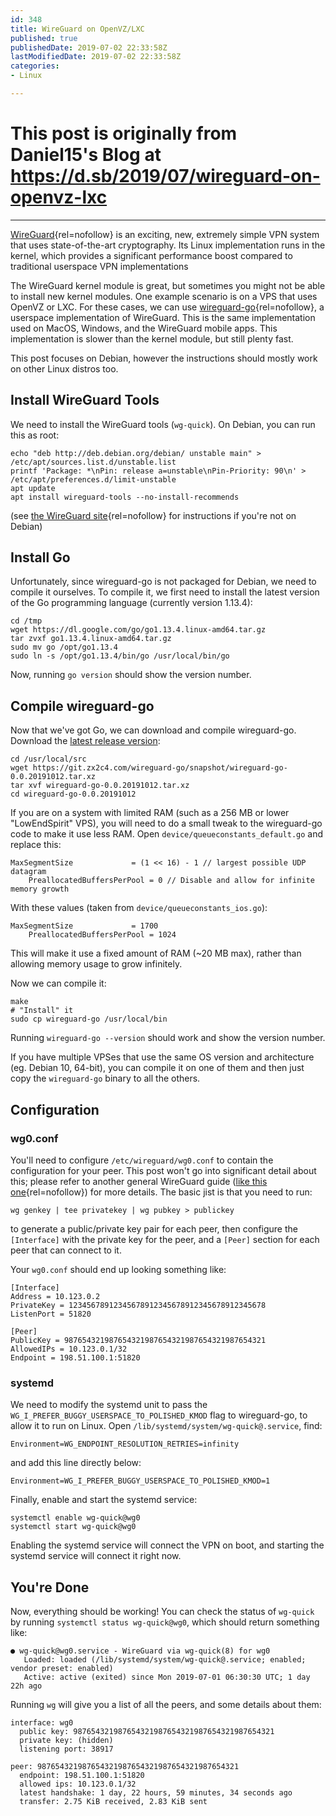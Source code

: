 ```yaml
---
id: 348
title: WireGuard on OpenVZ/LXC
published: true
publishedDate: 2019-07-02 22:33:58Z
lastModifiedDate: 2019-07-02 22:33:58Z
categories:
- Linux

---
```


# This post is originally from Daniel15's Blog at https://d.sb/2019/07/wireguard-on-openvz-lxc

---

[WireGuard](https://www.wireguard.com/){rel=nofollow} is an exciting, new, extremely simple VPN system that uses state-of-the-art cryptography. Its Linux implementation runs in the kernel, which provides a significant performance boost compared to traditional userspace VPN implementations

The WireGuard kernel module is great, but sometimes you might not be able to install new kernel modules. One example scenario is on a VPS that uses OpenVZ or LXC. For these cases, we can use [wireguard-go](https://git.zx2c4.com/wireguard-go/about/){rel=nofollow}, a userspace implementation of WireGuard. This is the same implementation used on MacOS, Windows, and the WireGuard mobile apps. This implementation is slower than the kernel module, but still plenty fast.

This post focuses on Debian, however the instructions should mostly work on other Linux distros too.

## Install WireGuard Tools
We need to install the WireGuard tools (`wg-quick`). On Debian, you can run this as root:

```plain
echo "deb http://deb.debian.org/debian/ unstable main" > /etc/apt/sources.list.d/unstable.list
printf 'Package: *\nPin: release a=unstable\nPin-Priority: 90\n' > /etc/apt/preferences.d/limit-unstable
apt update
apt install wireguard-tools --no-install-recommends
```
(see [the WireGuard site](https://www.wireguard.com/install/){rel=nofollow} for instructions if you're not on Debian)

## Install Go
Unfortunately, since wireguard-go is not packaged for Debian, we need to compile it ourselves. To compile it, we first need to install the latest version of the Go programming language (currently version 1.13.4):

```plain
cd /tmp
wget https://dl.google.com/go/go1.13.4.linux-amd64.tar.gz
tar zvxf go1.13.4.linux-amd64.tar.gz
sudo mv go /opt/go1.13.4
sudo ln -s /opt/go1.13.4/bin/go /usr/local/bin/go
```
Now, running `go version` should show the version number.

## Compile wireguard-go
Now that we've got Go, we can download and compile wireguard-go. Download the [latest release version](https://git.zx2c4.com/wireguard-go/refs/tags):

```plain
cd /usr/local/src
wget https://git.zx2c4.com/wireguard-go/snapshot/wireguard-go-0.0.20191012.tar.xz
tar xvf wireguard-go-0.0.20191012.tar.xz
cd wireguard-go-0.0.20191012
```
If you are on a system with limited RAM (such as a 256 MB or lower "LowEndSpirit" VPS), you will need to do a small tweak to the wireguard-go code to make it use less RAM. Open `device/queueconstants_default.go` and replace this:

```plain
MaxSegmentSize             = (1 << 16) - 1 // largest possible UDP datagram
	PreallocatedBuffersPerPool = 0 // Disable and allow for infinite memory growth
```

With these values (taken from `device/queueconstants_ios.go`):

```plain
MaxSegmentSize             = 1700
	PreallocatedBuffersPerPool = 1024
```

This will make it use a fixed amount of RAM (~20 MB max), rather than allowing memory usage to grow infinitely.

Now we can compile it:

```plain
make
# "Install" it
sudo cp wireguard-go /usr/local/bin
```
Running `wireguard-go --version` should work and show the version number.

If you have multiple VPSes that use the same OS version and architecture (eg. Debian 10, 64-bit), you can compile it on one of them and then just copy the `wireguard-go` binary to all the others.

## Configuration
### wg0.conf
You'll need to configure `/etc/wireguard/wg0.conf` to contain the configuration for your peer. This post won't go into significant detail about this; please refer to another general WireGuard guide ([like this one](https://www.stavros.io/posts/how-to-configure-wireguard/){rel=nofollow}) for more details. The basic jist is that you need to run:

```plain
wg genkey | tee privatekey | wg pubkey > publickey
```
to generate a public/private key pair for each peer, then configure the `[Interface]` with the private key for the peer, and a `[Peer]` section for each peer that can connect to it.

Your `wg0.conf` should end up looking something like:

```plain
[Interface]
Address = 10.123.0.2
PrivateKey = 12345678912345678912345678912345678912345678
ListenPort = 51820

[Peer]
PublicKey = 987654321987654321987654321987654321987654321
AllowedIPs = 10.123.0.1/32
Endpoint = 198.51.100.1:51820
```

### systemd
We need to modify the systemd unit to pass the `WG_I_PREFER_BUGGY_USERSPACE_TO_POLISHED_KMOD` flag to wireguard-go, to allow it to run on Linux. Open `/lib/systemd/system/wg-quick@.service`, find:

```plain
Environment=WG_ENDPOINT_RESOLUTION_RETRIES=infinity
```
and add this line directly below:

```plain
Environment=WG_I_PREFER_BUGGY_USERSPACE_TO_POLISHED_KMOD=1
```

Finally, enable and start the systemd service:

```plain
systemctl enable wg-quick@wg0
systemctl start wg-quick@wg0
```
Enabling the systemd service will connect the VPN on boot, and starting the systemd service will connect it right now.

## You're Done
Now, everything should be working! You can check the status of `wg-quick` by running `systemctl status wg-quick@wg0`, which should return something like:

```plain
● wg-quick@wg0.service - WireGuard via wg-quick(8) for wg0
   Loaded: loaded (/lib/systemd/system/wg-quick@.service; enabled; vendor preset: enabled)
   Active: active (exited) since Mon 2019-07-01 06:30:30 UTC; 1 day 22h ago
```
Running `wg` will give you a list of all the peers, and some details about them:

```plain
interface: wg0
  public key: 987654321987654321987654321987654321987654321
  private key: (hidden)
  listening port: 38917

peer: 987654321987654321987654321987654321987654321
  endpoint: 198.51.100.1:51820
  allowed ips: 10.123.0.1/32
  latest handshake: 1 day, 22 hours, 59 minutes, 34 seconds ago
  transfer: 2.75 KiB received, 2.83 KiB sent
```